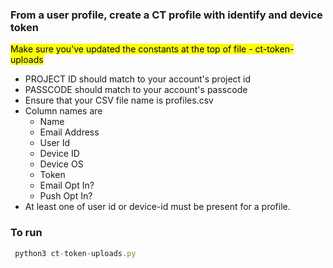 ### From a user profile, create a CT profile with identify and device token
<mark>Make sure you've updated the constants at the top of file - ct-token-uploads</mark>

- PROJECT ID should match to your account's project id
- PASSCODE should match to your account's passcode
- Ensure that your CSV file name is profiles.csv
- Column names are 
	- Name
	- Email Address
	- User Id
	- Device ID
	- Device OS
	- Token
	- Email Opt In?
	- Push Opt In?
- At least one of user id or device-id must be present for a profile.

### To run

 ```javascript
  python3 ct-token-uploads.py
  ```